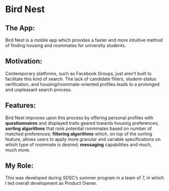 # Bird Nest

## The App:
Bird Nest is a mobile app which provides a faster and more intuitive method of finding housing and roommates for university students.

## Motivation:
Contemporary platforms, such as Facebook Groups, just aren’t built to facilitate this kind of search. The lack of candidate filters, student-status verification, and housing/roommate-oriented profiles leads to a prolonged and unpleasant search process.

## Features:
Bird Nest improves upon this process by offering personal profiles with **questionnaires** and displayed traits geared towards housing preferences; **sorting algorithms** that rank potential roommates based on number of matched preferences; **filtering algorithms** which, on top of the sorting feature, allows users to apply more granular and variable specifications on which type of roommate is desired; **messaging** capabilities and much, much more. 

## My Role:
This was developed during SDSC’s summer program in a team of 7, in which I led overall development as Product Owner.
